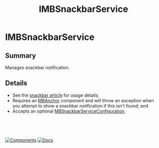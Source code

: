 ﻿---
uid: S.IMBSnackbarService
title: IMBSnackbarService
---
# IMBSnackbarService

## Summary

Manages snackbar notification. 

## Details

- See the [snackbar article](xref:A.Snackbar) for usage details;
- Requires an [MBAnchor](xref:C.MBAnchor) component and will throw an exception when you attempt to show a snackbar notification if this isn't found; and
- Accepts an optional [MBSnackbarServiceConfiguration](xref:Material.Blazor.MBSnackbarServiceConfiguration).

&nbsp;

&nbsp;

[![Components](https://img.shields.io/static/v1?label=See&message=Services&color=purple)](xref:A.Services)
[![Docs](https://img.shields.io/static/v1?label=API%20Documentation&message=IMBSnackbarService&color=brightgreen)](xref:Material.Blazor.IMBSnackbarService)
